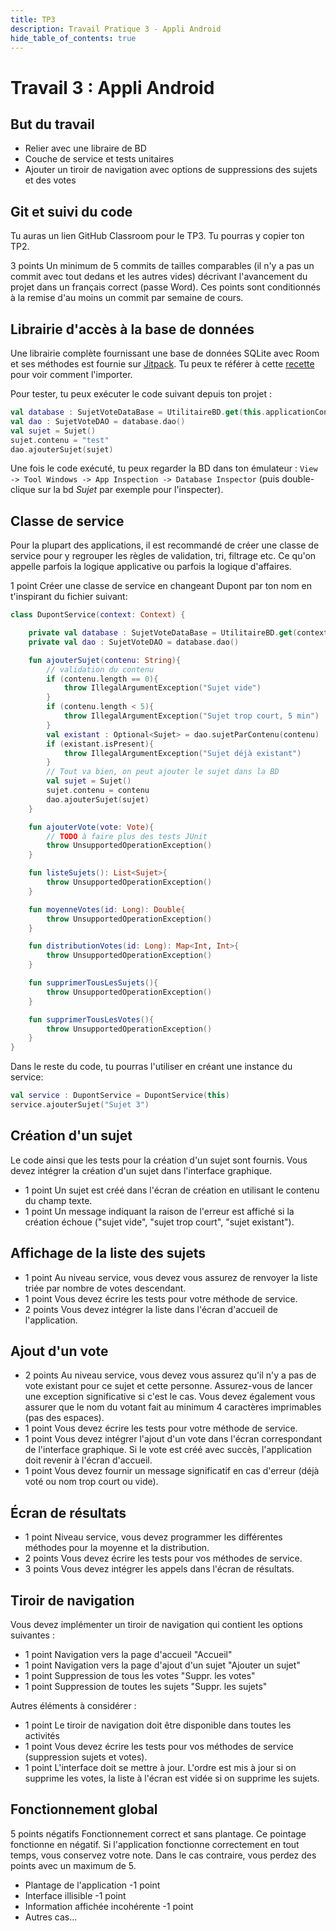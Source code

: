 ```yaml
---
title: TP3
description: Travail Pratique 3 - Appli Android
hide_table_of_contents: true
---
```


# Travail 3 : Appli Android

<Row>

<Column>

## But du travail

- Relier avec une libraire de BD
- Couche de service et tests unitaires
- Ajouter un tiroir de navigation avec options de suppressions des sujets et des votes

</Column>

<Column>

## Git et suivi du code

Tu auras un lien GitHub Classroom pour le TP3. Tu pourras y copier ton TP2.

&#8203;<Highlight color="tip">3 points</Highlight>
Un minimum de 5 commits de tailles comparables (il n'y a pas un commit avec tout dedans et les autres vides)
décrivant l'avancement du projet dans un français correct (passe Word).
Ces points sont conditionnés à la remise d'au moins un commit par semaine de cours.

</Column>

</Row>

## Librairie d'accès à la base de données

Une librairie complète fournissant une base de données SQLite avec Room et ses méthodes est fournie sur [Jitpack](https://jitpack.io/#departement-info-cem/3N5-TP3-Librairie-BD). Tu peux te référer à cette [recette](../03-recettes/jitpack.mdx) pour voir comment l'importer.

Pour tester, tu peux exécuter le code suivant depuis ton projet :

```kotlin
val database : SujetVoteDataBase = UtilitaireBD.get(this.applicationContext)
val dao : SujetVoteDAO = database.dao()
val sujet = Sujet()
sujet.contenu = "test"
dao.ajouterSujet(sujet)
```

Une fois le code exécuté, tu peux regarder la BD dans ton émulateur : `View -> Tool Windows -> App Inspection -> Database Inspector` (puis double-clique sur la bd _Sujet_ par exemple pour l'inspecter).

<Row>

<Column>

## Classe de service

Pour la plupart des applications, il est recommandé de créer une classe de service pour y regrouper
les règles de validation, tri, filtrage etc. Ce qu'on appelle parfois la logique applicative ou parfois
la logique d'affaires.

<Highlight color="tip">1 point</Highlight> Créer une classe de service en changeant Dupont par ton nom en t'inspirant du fichier suivant:

```kotlin
class DupontService(context: Context) {

    private val database : SujetVoteDataBase = UtilitaireBD.get(context)
    private val dao : SujetVoteDAO = database.dao()

    fun ajouterSujet(contenu: String){
        // validation du contenu
        if (contenu.length == 0){
            throw IllegalArgumentException("Sujet vide")
        }
        if (contenu.length < 5){
            throw IllegalArgumentException("Sujet trop court, 5 min")
        }
        val existant : Optional<Sujet> = dao.sujetParContenu(contenu)
        if (existant.isPresent){
            throw IllegalArgumentException("Sujet déjà existant")
        }
        // Tout va bien, on peut ajouter le sujet dans la BD
        val sujet = Sujet()
        sujet.contenu = contenu
        dao.ajouterSujet(sujet)
    }

    fun ajouterVote(vote: Vote){
        // TODO à faire plus des tests JUnit
        throw UnsupportedOperationException()
    }

    fun listeSujets(): List<Sujet>{
        throw UnsupportedOperationException()
    }

    fun moyenneVotes(id: Long): Double{
        throw UnsupportedOperationException()
    }

    fun distributionVotes(id: Long): Map<Int, Int>{
        throw UnsupportedOperationException()
    }

    fun supprimerTousLesSujets(){
        throw UnsupportedOperationException()
    }

    fun supprimerTousLesVotes(){
        throw UnsupportedOperationException()
    }
}
```

Dans le reste du code, tu pourras l'utiliser en créant une instance du service:

```kotlin
val service : DupontService = DupontService(this)
service.ajouterSujet("Sujet 3")
```

</Column>

</Row>

<Row>
<Column>

## Création d'un sujet

Le code ainsi que les tests pour la création d'un sujet sont fournis. Vous devez intégrer la création d'un sujet dans l'interface graphique.

- <Highlight color="tip">1 point</Highlight> Un sujet est créé dans l'écran de création en utilisant le contenu du champ texte.
- <Highlight color="tip">1 point</Highlight> Un message indiquant la raison de l'erreur est affiché si la création échoue ("sujet vide", "sujet trop court", "sujet existant").

</Column>

<Column>

## Affichage de la liste des sujets

- <Highlight color="info">1 point</Highlight> Au niveau service, vous devez vous assurez de renvoyer la liste triée par nombre de votes descendant.
- <Highlight color="caution">1 point</Highlight> Vous devez écrire les tests pour votre méthode de service.
- <Highlight color="tip">2 points</Highlight> Vous devez intégrer la liste dans l'écran d'accueil de l'application.

</Column>

</Row>

<Row>

<Column>

## Ajout d'un vote

- <Highlight color="info">2 points</Highlight> Au niveau service, vous devez vous assurez qu'il n'y a pas de vote existant pour ce sujet et cette personne. Assurez-vous de lancer une exception significative si c'est le cas. Vous devez également vous assurer que le nom du votant fait au minimum 4 caractères imprimables (pas des espaces).
- <Highlight color="caution">1 point</Highlight> Vous devez écrire les tests pour votre méthode de service.
- <Highlight color="tip">1 point</Highlight> Vous devez intégrer l'ajout d'un vote dans l'écran correspondant de l'interface graphique. Si le vote est créé avec succès, l'application doit revenir à l'écran d'accueil.
- <Highlight color="tip">1 point</Highlight> Vous devez fournir un message significatif en cas d'erreur (déjà voté ou nom trop court ou vide).

</Column>

<Column>

## Écran de résultats

- <Highlight color="info">1 point</Highlight> Niveau service, vous devez programmer les différentes méthodes pour la moyenne et la distribution.
- <Highlight color="caution">2 points</Highlight> Vous devez écrire les tests pour vos méthodes de service.
- <Highlight color="tip">3 points</Highlight> Vous devez intégrer les appels dans l'écran de résultats.

</Column>
</Row>

<Row>
<Column>

## Tiroir de navigation

Vous devez implémenter un tiroir de navigation qui contient les options suivantes :

- <Highlight color="tip">1 point</Highlight> Navigation vers la page d'accueil "Accueil"
- <Highlight color="tip">1 point</Highlight> Navigation vers la page d'ajout d'un sujet "Ajouter un sujet"
- <Highlight color="tip">1 point</Highlight> Suppression de tous les votes "Suppr. les votes"
- <Highlight color="tip">1 point</Highlight> Suppression de toutes les sujets "Suppr. les sujets"

Autres éléments à considérer :

- <Highlight color="tip">1 point</Highlight> Le tiroir de navigation doit être disponible dans toutes les activités
- <Highlight color="caution">1 point</Highlight> Vous devez écrire les tests pour vos méthodes de service (suppression sujets et votes).
- <Highlight color="tip">1 point</Highlight> L'interface doit se mettre à jour. L'ordre est mis à jour si on supprime les votes, la liste à l'écran est vidée si on supprime les sujets.

</Column>

<Column>

## Fonctionnement global

&#8203;<Highlight color="danger">5 points négatifs</Highlight> Fonctionnement correct et sans plantage. Ce pointage fonctionne en négatif. Si l'application fonctionne correctement en tout temps, vous conservez votre note. Dans le cas contraire, vous perdez des points avec un maximum de 5.

- Plantage de l'application <Highlight color="danger">-1 point</Highlight>
- Interface illisible <Highlight color="danger">-1 point</Highlight>
- Information affichée incohérente <Highlight color="danger">-1 point</Highlight>
- Autres cas...

</Column>
</Row>

